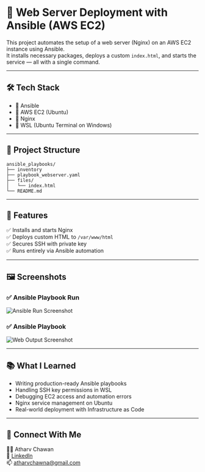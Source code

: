 # 🔧 Web Server Deployment with Ansible (AWS EC2)

This project automates the setup of a web server (Nginx) on an AWS EC2 instance using Ansible.  
It installs necessary packages, deploys a custom `index.html`, and starts the service — all with a single command.

---

## 🛠 Tech Stack

- 🔹 Ansible
- 🔹 AWS EC2 (Ubuntu)
- 🔹 Nginx
- 🔹 WSL (Ubuntu Terminal on Windows)

---

## 📁 Project Structure

```
ansible_playbooks/
├── inventory
├── playbook_webserver.yaml
├── files/
│   └── index.html
└── README.md
```

---

## 🚀 Features

✅ Installs and starts Nginx  
✅ Deploys custom HTML to `/var/www/html`  
✅ Secures SSH with private key  
✅ Runs entirely via Ansible automation

---

## 🖼 Screenshots

### ✅ Ansible Playbook Run
![Ansible Run Screenshot](https://github.com/user-attachments/assets/ae70a63c-0cf1-4601-bcfd-cb04cfbeeea7)

### ✅ Ansible Playbook
![Web Output Screenshot](https://github.com/user-attachments/assets/ae70a63c-0cf1-4601-bcfd-cb04cfbeeea7)


---

## 📚 What I Learned

- Writing production-ready Ansible playbooks
- Handling SSH key permissions in WSL
- Debugging EC2 access and automation errors
- Nginx service management on Ubuntu
- Real-world deployment with Infrastructure as Code

---

## 🔗 Connect With Me

👨‍💻 Atharv Chawan  
🔗 [LinkedIn](https://www.linkedin.com/in/atharv-chawan-ab01152a7/)  
📫 atharvchawna@gmail.com  
